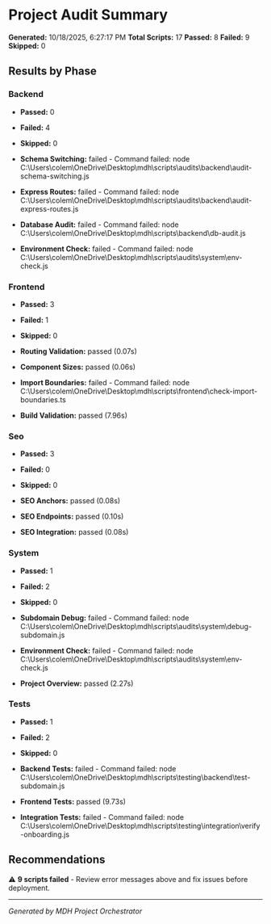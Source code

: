 # Project Audit Summary

**Generated:** 10/18/2025, 6:27:17 PM
**Total Scripts:** 17
**Passed:** 8
**Failed:** 9
**Skipped:** 0

## Results by Phase

### Backend
- **Passed:** 0
- **Failed:** 4
- **Skipped:** 0

- **Schema Switching:** failed - Command failed: node C:\Users\colem\OneDrive\Desktop\mdh\scripts\audits\backend\audit-schema-switching.js
- **Express Routes:** failed - Command failed: node C:\Users\colem\OneDrive\Desktop\mdh\scripts\audits\backend\audit-express-routes.js
- **Database Audit:** failed - Command failed: node C:\Users\colem\OneDrive\Desktop\mdh\scripts\backend\db-audit.js
- **Environment Check:** failed - Command failed: node C:\Users\colem\OneDrive\Desktop\mdh\scripts\audits\system\env-check.js

### Frontend
- **Passed:** 3
- **Failed:** 1
- **Skipped:** 0

- **Routing Validation:** passed (0.07s)
- **Component Sizes:** passed (0.06s)
- **Import Boundaries:** failed - Command failed: node C:\Users\colem\OneDrive\Desktop\mdh\scripts\frontend\check-import-boundaries.ts
- **Build Validation:** passed (7.96s)

### Seo
- **Passed:** 3
- **Failed:** 0
- **Skipped:** 0

- **SEO Anchors:** passed (0.08s)
- **SEO Endpoints:** passed (0.10s)
- **SEO Integration:** passed (0.08s)

### System
- **Passed:** 1
- **Failed:** 2
- **Skipped:** 0

- **Subdomain Debug:** failed - Command failed: node C:\Users\colem\OneDrive\Desktop\mdh\scripts\audits\system\debug-subdomain.js
- **Environment Check:** failed - Command failed: node C:\Users\colem\OneDrive\Desktop\mdh\scripts\audits\system\env-check.js
- **Project Overview:** passed (2.27s)

### Tests
- **Passed:** 1
- **Failed:** 2
- **Skipped:** 0

- **Backend Tests:** failed - Command failed: node C:\Users\colem\OneDrive\Desktop\mdh\scripts\testing\backend\test-subdomain.js
- **Frontend Tests:** passed (9.73s)
- **Integration Tests:** failed - Command failed: node C:\Users\colem\OneDrive\Desktop\mdh\scripts\testing\integration\verify-onboarding.js

## Recommendations

⚠️ **9 scripts failed** - Review error messages above and fix issues before deployment.



---
*Generated by MDH Project Orchestrator*
